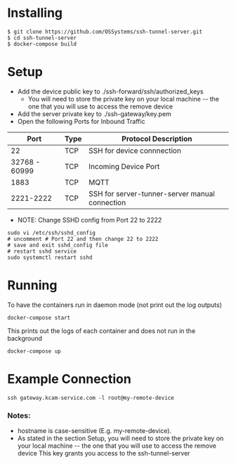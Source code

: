 # Installing

```
$ git clone https://github.com/OSSystems/ssh-tunnel-server.git
$ cd ssh-tunnel-server
$ docker-compose build
```

# Setup

* Add the device public key to ./ssh-forward/ssh/authorized_keys
  * You will need to store the private key on your local machine -- the one that you will use to access the remove device
* Add the server private key to ./ssh-gateway/key.pem
* Open the following Ports for Inbound Traffic

Port | Type | Protocol Description
-----|----------|---------------------
22 | TCP | SSH for device connnection
32768 - 60999 | TCP | Incoming Device Port
1883 | TCP | MQTT
2221-2222 | TCP | SSH for server-tunner-server manual connection

* NOTE: Change SSHD config from Port 22 to 2222
```
sudo vi /etc/ssh/sshd_config
# uncomment # Port 22 and then change 22 to 2222
# save and exit sshd_config file
# restart sshd service
sudo systemctl restart sshd
```

# Running

To have the containers run in daemon mode (not print out the log outputs)
```
docker-compose start
```

This prints out the logs of each container and does not run in the background
```
docker-compose up
```

# Example Connection

```
ssh gateway.kcam-service.com -l root@my-remote-device
```

### Notes:

* hostname is case-sensitive (E.g. my-remote-device).
* As stated in the section Setup, you will need to store the private key on your local machine -- the one that you will use to access the remove device
This key grants you access to the ssh-tunnel-server
